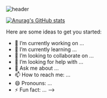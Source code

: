 ![header](https://capsule-render.vercel.app/api?type=waving&color=gradient&height=250&section=header&text=Nakwon&fontSize=90)

[![Anurag's GitHub stats](https://github-readme-stats.vercel.app/api?username=Ko-nak-won)](https://github.com/anuraghazra/github-readme-stats)


Here are some ideas to get you started:

- 🔭 I’m currently working on ...
- 🌱 I’m currently learning ...
- 👯 I’m looking to collaborate on ...
- 🤔 I’m looking for help with ...
- 💬 Ask me about ...
- 📫 How to reach me: ...
- 😄 Pronouns: ...
- ⚡ Fun fact: ...
-->
